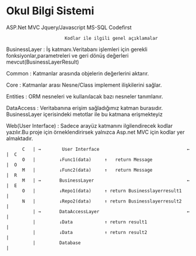 # Okul Bilgi Sistemi  
ASP.Net MVC
Jquery/Javascript
MS-SQL
Codefirst

                          Kodlar ile ilgili genel açıklamalar
BusinessLayer : İş katmanı.Veritabanı işlemleri için gerekli fonksiyonlar,parametreleri ve geri dönüş değerleri mevcut(BusinessLayerResult)


Common   : Katmanlar arasında objelerin değerlerini aktarır.

Core : Katmanlar arası Nesne/Class implement ilişkilerini sağlar.

Entities : ORM nesneleri ve  kullanılacak bazı nesneler tanımlanır.

DataAccess : Veritabanına erişim sağladığımız katman burasıdır. BusinessLayer içerisindeki metotlar ile bu katmana erişmekteyiz 

Web(User Interface) : Sadece arayüz katmanını ilgilendirecek kodlar yazılır.Bu proje için örneklendirirsek yalnızca Asp.net MVC için kodlar yer almaktadır.


          C   | →        User Interface                                 ← |  C
          O   |         ↓Func1(data)     ↑   return Message               |  O
          M   |         ↓Func2(data)     ↑   return Message               |  R
          M   | →       BusinessLayer                                   ← |  E
          O   |         ↓Repo1(data)     ↑ return Businesslayerresult1    |
          N   |         ↓Repo2(data)     ↑ return Businesslayerresult2    |
              | →       DataAccessLayer                                 ← |
              |         ↓Data            ↑ return result1                 |
              |         ↓Data            ↑ return result2                 |
              |         Database                                          |
